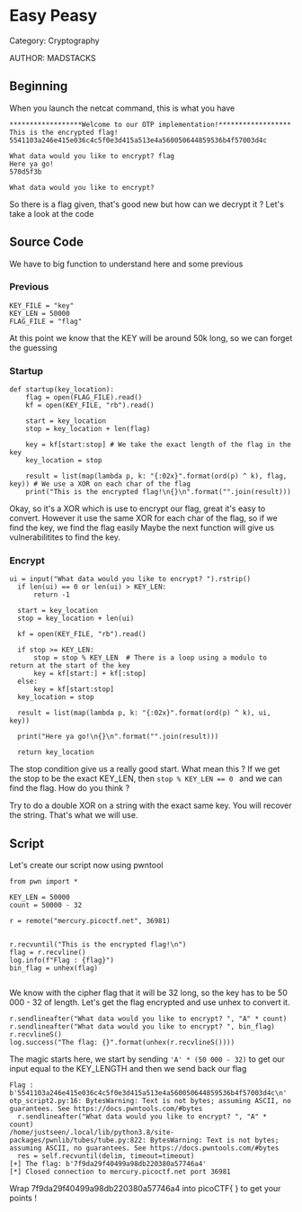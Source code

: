 # Easy Peasy
Category: Cryptography 

AUTHOR: MADSTACKS 

## Beginning
When you launch the netcat command, this is what you have
```
******************Welcome to our OTP implementation!******************
This is the encrypted flag!
5541103a246e415e036c4c5f0e3d415a513e4a560050644859536b4f57003d4c

What data would you like to encrypt? flag
Here ya go!
570d5f3b

What data would you like to encrypt?
```

So there is a flag given, that's good new but how can we decrypt it ? Let's take a look at the code

## Source Code
We have to big function to understand here and some previous 

### Previous
```
KEY_FILE = "key"
KEY_LEN = 50000
FLAG_FILE = "flag"
``` 
At this point we know that the KEY will be around 50k long, so we can forget the guessing

### Startup
```
def startup(key_location):
	flag = open(FLAG_FILE).read() 
	kf = open(KEY_FILE, "rb").read()

	start = key_location
	stop = key_location + len(flag)

	key = kf[start:stop] # We take the exact length of the flag in the key
	key_location = stop

	result = list(map(lambda p, k: "{:02x}".format(ord(p) ^ k), flag, key)) # We use a XOR on each char of the flag 
	print("This is the encrypted flag!\n{}\n".format("".join(result)))
  ```
  
  Okay, so it's a XOR which is use to encrypt our flag, great it's easy to convert. However it use the same XOR for each char of the flag, so if we find the key, we find the flag easily
  Maybe the next function will give us vulnerabilitites to find the key.
  
  ### Encrypt
  
  ```
  ui = input("What data would you like to encrypt? ").rstrip()
	if len(ui) == 0 or len(ui) > KEY_LEN:
		return -1

	start = key_location
	stop = key_location + len(ui)

	kf = open(KEY_FILE, "rb").read()

	if stop >= KEY_LEN:   
		stop = stop % KEY_LEN  # There is a loop using a modulo to return at the start of the key
		key = kf[start:] + kf[:stop] 
	else:
		key = kf[start:stop]
	key_location = stop

	result = list(map(lambda p, k: "{:02x}".format(ord(p) ^ k), ui, key))

	print("Here ya go!\n{}\n".format("".join(result)))

	return key_location
  ```
  
  The stop condition give us a really good start. 
  What mean this ? If we get the stop to be the exact KEY_LEN, then ```stop % KEY_LEN == 0 ``` and we can find the flag. 
  How do you think ?
  
  Try to do a double XOR on a string with the exact same key. You will recover the string. That's what we will use.
  
  ## Script
  
  Let's create our script now using pwntool
  ```
from pwn import *

KEY_LEN = 50000
count = 50000 - 32

r = remote("mercury.picoctf.net", 36981)


r.recvuntil("This is the encrypted flag!\n")
flag = r.recvline()
log.info(f"Flag : {flag}")
bin_flag = unhex(flag)


```
We know with the cipher flag that it will be 32 long, so the key has to be 50 000 - 32 of length. 
Let's get the flag encrypted and use unhex to convert it. 

```
r.sendlineafter("What data would you like to encrypt? ", "A" * count)
r.sendlineafter("What data would you like to encrypt? ", bin_flag)
r.recvlineS()
log.success("The flag: {}".format(unhex(r.recvlineS())))
```

The magic starts here, we start by sending ``` 'A' * (50 000 - 32) ``` to get our input equal to the KEY_LENGTH and then we send back our flag 
```
Flag : b'5541103a246e415e036c4c5f0e3d415a513e4a560050644859536b4f57003d4c\n'
otp_script2.py:16: BytesWarning: Text is not bytes; assuming ASCII, no guarantees. See https://docs.pwntools.com/#bytes
  r.sendlineafter("What data would you like to encrypt? ", "A" * count)
/home/justseen/.local/lib/python3.8/site-packages/pwnlib/tubes/tube.py:822: BytesWarning: Text is not bytes; assuming ASCII, no guarantees. See https://docs.pwntools.com/#bytes
  res = self.recvuntil(delim, timeout=timeout)
[+] The flag: b'7f9da29f40499a98db220380a57746a4'
[*] Closed connection to mercury.picoctf.net port 36981
```
Wrap 7f9da29f40499a98db220380a57746a4 into picoCTF{ } to get your points !
    
